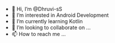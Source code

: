 - 👋 Hi, I’m @Dhruvi-sS
- 👀 I’m interested in Android Development
- 🌱 I’m currently learning Kotlin
- 💞️ I’m looking to collaborate on ...
- 📫 How to reach me ...

<!---
Dhruvi-sS/Dhruvi-sS is a ✨ special ✨ repository because its `README.md` (this file) appears on your GitHub profile.
You can click the Preview link to take a look at your changes.
--->
